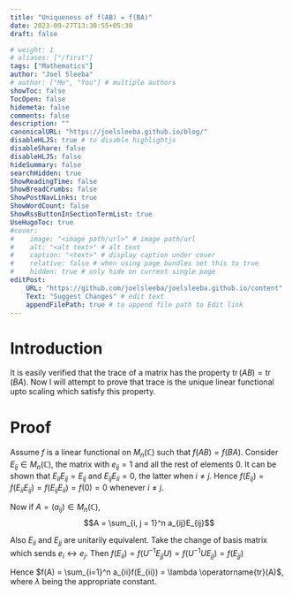 ```yaml
---
title: "Uniqueness of f(AB) = f(BA)"
date: 2023-09-27T13:30:55+05:30
draft: false

# weight: 1
# aliases: ["/first"]
tags: ["Mathematics"]
author: "Joel Sleeba"
# author: ["Me", "You"] # multiple authors
showToc: false
TocOpen: false
hidemeta: false
comments: false
description: ""
canonicalURL: "https://joelsleeba.github.io/blog/"
disableHLJS: true # to disable highlightjs
disableShare: false
disableHLJS: false
hideSummary: false
searchHidden: true
ShowReadingTime: false
ShowBreadCrumbs: false
ShowPostNavLinks: true
ShowWordCount: false
ShowRssButtonInSectionTermList: true
UseHugoToc: true
#cover:
#    image: "<image path/url>" # image path/url
#    alt: "<alt text>" # alt text
#    caption: "<text>" # display caption under cover
#    relative: false # when using page bundles set this to true
#    hidden: true # only hide on current single page
editPost:
    URL: "https://github.com/joelsleeba/joelsleeba.github.io/content"
    Text: "Suggest Changes" # edit text
    appendFilePath: true # to append file path to Edit link
---
```


# Introduction 
It is easily verified that the trace of a matrix has the property $\operatorname{tr}(AB) = \operatorname{tr}(BA)$. Now I will attempt to prove that trace is the unique linear functional upto scaling which satisfy this property.

# Proof
Assume $f$ is a linear functional on $M_n(\mathbb{C})$ such that $f(AB) = f(BA)$. Consider $E_{ij} \in M_n(\mathbb{C})$, the matrix with $e_{ij} =1$ and all the rest of elements $0$. It can be shown that $E_{ii} E_{ij} = E_{ij}$ and $E_{ij}E_{ii} = 0$, the latter when $i \neq j$. Hence $f(E_{ij}) = f(E_{ii}E_{ij}) = f(E_{ij}E_{ii}) = f(0) = 0$ whenever $i \neq j$.

Now if $A = (a_{ij}) \in M_n(\mathbb{C})$, $$A = \sum_{i, j = 1}^n a_{ij}E_{ij}$$

Also $E_{ii}$ and $E_{jj}$ are unitarily equivalent. Take the change of basis matrix which sends $e_i \leftrightarrow e_j$. Then $f(E_{ii})=f(U^{-1}E_{jj}U)=f(U^{-1}UE_{jj}) = f(E_{jj})$

Hence $f(A) = \sum_{i=1}^n a_{ii}f(E_{ii}) = \lambda \operatorname{tr}(A)$, where $\lambda$ being the appropriate constant.


